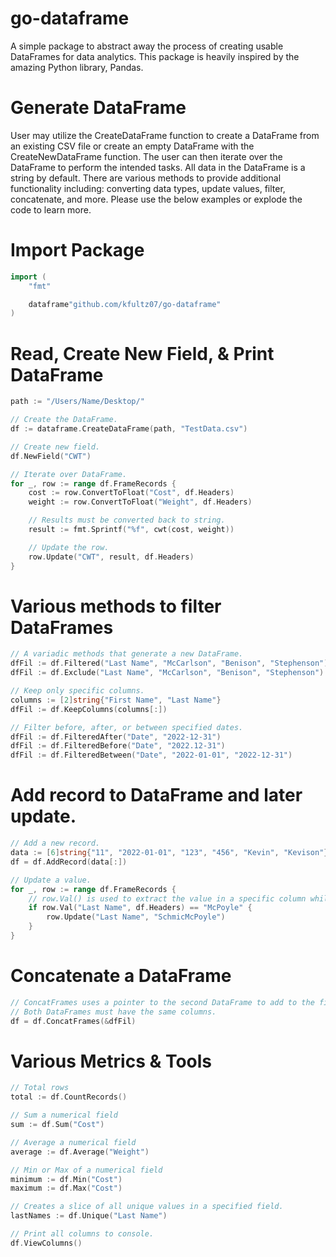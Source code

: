# go-dataframe
A simple package to abstract away the process of creating usable DataFrames for data analytics. This package is heavily inspired by the amazing Python library, Pandas.

# Generate DataFrame
User may utilize the CreateDataFrame function to create a DataFrame from an existing CSV file or create an empty DataFrame with the CreateNewDataFrame function. The user can then iterate over the DataFrame to perform the intended tasks. All data in the DataFrame is a string by default. There are various methods to provide additional functionality including: converting data types, update values, filter, concatenate, and more. Please use the below examples or explode the code to learn more.

# Import Package
```go
import (
    "fmt"

    dataframe"github.com/kfultz07/go-dataframe"
)
```

# Read, Create New Field, & Print DataFrame
```go
path := "/Users/Name/Desktop/"

// Create the DataFrame.
df := dataframe.CreateDataFrame(path, "TestData.csv")

// Create new field.
df.NewField("CWT")

// Iterate over DataFrame.
for _, row := range df.FrameRecords {
    cost := row.ConvertToFloat("Cost", df.Headers)
    weight := row.ConvertToFloat("Weight", df.Headers)

    // Results must be converted back to string.
    result := fmt.Sprintf("%f", cwt(cost, weight))

    // Update the row.
    row.Update("CWT", result, df.Headers)
}
```

# Various methods to filter DataFrames
```go
// A variadic methods that generate a new DataFrame.
dfFil := df.Filtered("Last Name", "McCarlson", "Benison", "Stephenson")
dfFil := df.Exclude("Last Name", "McCarlson", "Benison", "Stephenson")

// Keep only specific columns.
columns := [2]string{"First Name", "Last Name"}
dfFil := df.KeepColumns(columns[:])

// Filter before, after, or between specified dates.
dfFil := df.FilteredAfter("Date", "2022-12-31")
dfFil := df.FilteredBefore("Date", "2022.12-31")
dfFil := df.FilteredBetween("Date", "2022-01-01", "2022-12-31")
```

# Add record to DataFrame and later update.
```go
// Add a new record.
data := [6]string{"11", "2022-01-01", "123", "456", "Kevin", "Kevison"}
df = df.AddRecord(data[:])

// Update a value.
for _, row := range df.FrameRecords {
    // row.Val() is used to extract the value in a specific column while iterating.
    if row.Val("Last Name", df.Headers) == "McPoyle" {
        row.Update("Last Name", "SchmicMcPoyle")
    }
}
```

# Concatenate a DataFrame
```go
// ConcatFrames uses a pointer to the second DataFrame to add to the first.
// Both DataFrames must have the same columns.
df = df.ConcatFrames(&dfFil)
```

# Various Metrics & Tools
```go
// Total rows
total := df.CountRecords()

// Sum a numerical field
sum := df.Sum("Cost")

// Average a numerical field
average := df.Average("Weight")

// Min or Max of a numerical field
minimum := df.Min("Cost")
maximum := df.Max("Cost")

// Creates a slice of all unique values in a specified field.
lastNames := df.Unique("Last Name")

// Print all columns to console.
df.ViewColumns()
```